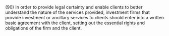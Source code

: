 (90) In order to provide legal certainty and enable clients to better understand the nature of the services provided, investment firms that provide investment or ancillary services to clients should enter into a written basic agreement with the client, setting out the essential rights and obligations of the firm and the client.